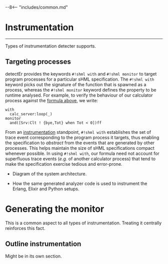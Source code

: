 --8<-- "includes/common.md"

# Instrumentation
---

Types of instrumentation detecter supports.


## Targeting processes

detectEr provides the keywords `#!shml with` and `#!shml monitor` to target program processes for a particular sHML specification.
The `#!shml with` keyword picks out the signature of the function that is spawned as a process, whereas the `#!shml monitor` keyword defines the property to be runtime analysed.
For example, to verify the behaviour of our calculator process against the [formula above](#__code_1), we write:

```shml
with
  calc_server:loop(_)
monitor
  and([Srv:Clt ! {bye,Tot} when Tot < 0])ff
```

From an [instrumentation](instrumentation.md) standpoint, `#!shml with` establishes the set of trace event corresponding to the program process it targets, thus enabling the specification to *abstract* from the events that are generated by other processes.
This helps maintain the size of sHML specifications compact whenever possible.
In using `#!shml with`, our formula need not account for superfluous trace events (*e.g.* of another calculator process) that tend to make the specification exercise tedious and error-prone.



* Diagram of the system architecture.

* How the same generated analyzer code is used to instrument the Erlang, Elixir and Python setups. 



# Generating the monitor 

This is a common aspect to all types of instrumentation. Treating it centrally reinforces this fact.

## Outline instrumentation

Might be in its own section.